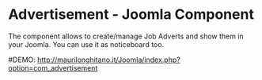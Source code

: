 # Advertisement - Joomla Component

The component allows to create/manage Job Adverts and show them in your Joomla. You can use it as noticeboard too.

#DEMO: http://maurilonghitano.it/Joomla/index.php?option=com_advertisement
